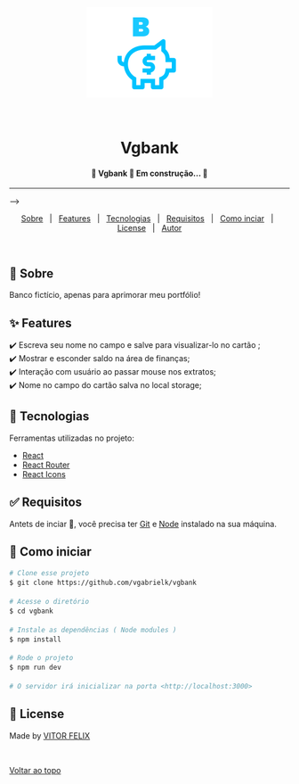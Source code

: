<div align="center" id="top"> 
  <img src="./src/assets/images/banklogo.svg" alt="Vgbank" />

  &#xa0;

  <!-- <a href="https://vgbank.netlify.app">Demo</a> -->
</div>

<h1 align="center">Vgbank</h1>

<!-- Status -->

<h4 align="center"> 
	🚧  Vgbank 🚀 Em construção...  🚧
</h4> 

<hr> -->

<p align="center">
  <a href="#dart-about">Sobre</a> &#xa0; | &#xa0; 
  <a href="#sparkles-features">Features</a> &#xa0; | &#xa0;
  <a href="#rocket-technologies">Tecnologias</a> &#xa0; | &#xa0;
  <a href="#white_check_mark-requirements">Requisitos</a> &#xa0; | &#xa0;
  <a href="#checkered_flag-starting">Como inciar</a> &#xa0; | &#xa0;
  <a href="#memo-license">License</a> &#xa0; | &#xa0;
  <a href="https://github.com/{{YOUR_GITHUB_USERNAME}}" target="_blank">Autor</a>
</p>

<br>

## :dart: Sobre ##

Banco fictício, apenas para aprimorar meu portfólio!

## :sparkles: Features ##

:heavy_check_mark: Escreva seu nome no campo e salve para visualizar-lo no cartão ;\
:heavy_check_mark: Mostrar e esconder saldo na área de finanças;\
:heavy_check_mark: Interação com usuário ao passar mouse nos extratos;\
:heavy_check_mark: Nome no campo do cartão salva no local storage;


## :rocket: Tecnologias ##

Ferramentas utilizadas no projeto:

- [React](https://pt-br.reactjs.org/)
- [React Router](https://reactrouter.com/)
- [React Icons](https://react-icons.github.io/react-icons/)

## :white_check_mark: Requisitos ##

Antets de inciar :checkered_flag:, você precisa ter [Git](https://git-scm.com) e [Node](https://nodejs.org/en/) instalado na sua máquina.

## :checkered_flag: Como iniciar ##

```bash
# Clone esse projeto
$ git clone https://github.com/vgabrielk/vgbank

# Acesse o diretório
$ cd vgbank

# Instale as dependências ( Node modules )
$ npm install

# Rode o projeto
$ npm run dev  

# O servidor irá inicializar na porta <http://localhost:3000>
```

## :memo: License ##



Made by <a href="https://github.com/vgabrielk" target="_blank">VITOR FELIX</a>

&#xa0;

<a href="#top">Voltar ao topo</a>

